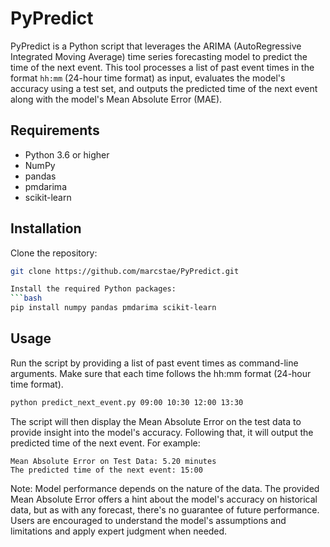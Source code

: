 # PyPredict

PyPredict is a Python script that leverages the ARIMA (AutoRegressive Integrated Moving Average) time series forecasting model to predict the time of the next event. This tool processes a list of past event times in the format `hh:mm` (24-hour time format) as input, evaluates the model's accuracy using a test set, and outputs the predicted time of the next event along with the model's Mean Absolute Error (MAE).

## Requirements

- Python 3.6 or higher
- NumPy
- pandas
- pmdarima
- scikit-learn

## Installation

Clone the repository:
```bash
git clone https://github.com/marcstae/PyPredict.git

Install the required Python packages:
```bash
pip install numpy pandas pmdarima scikit-learn
```

## Usage
Run the script by providing a list of past event times as command-line arguments. Make sure that each time follows the hh:mm format (24-hour time format).

```bash
python predict_next_event.py 09:00 10:30 12:00 13:30
```
The script will then display the Mean Absolute Error on the test data to provide insight into the model's accuracy. Following that, it will output the predicted time of the next event. For example:

```
Mean Absolute Error on Test Data: 5.20 minutes
The predicted time of the next event: 15:00
```

Note:
Model performance depends on the nature of the data. The provided Mean Absolute Error offers a hint about the model's accuracy on historical data, but as with any forecast, there's no guarantee of future performance. Users are encouraged to understand the model's assumptions and limitations and apply expert judgment when needed.



